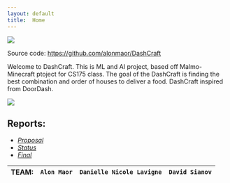 ```yaml
---
layout: default
title:  Home
---
```


<img src="https://teambeyond.net/wp-content/uploads/2016/06/Minecraft-Header.jpg">

Source code: https://github.com/alonmaor/DashCraft

Welcome to DashCraft. This is ML and AI project, based off Malmo-Minecraft ptoject for CS175 class.
The goal of the DashCraft is finding the best combination and order of houses to deliver a food. DashCraft inspired from DoorDash. 

<img src="https://foodtechconnect.com/wp-content/uploads/2015/05/DoorDash-Logo.jpg">

Reports:
--------


- [*Proposal*](proposal.html)
- [*Status*](status.html)
- [*Final*](final.html)

TEAM: | `Alon Maor`   | `Danielle Nicole Lavigne` | `David Sianov`|
| -------------|:-------------:|:-------------:| -----:|

